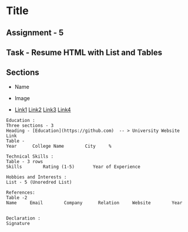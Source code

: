 Title
===

## Assignment - 5
## Task - Resume HTML with List and Tables
## Sections
  - Name
  
  - Image
  
  - [Link1](https://github.com) [Link2](https://github.com) [Link3](https://github.com) [Link4](https://github.com)
  ```
  Education :
  Three sections - 3 
  Heading - [Education](https://github.com)  -- > University Website Link
  Table - 
  Year      College Name        City     %     

  Technical Skills :
  Table - 3 rows 
  Skills        Rating (1-5)       Year of Experience

  Hobbies and Interests :
  List - 5 (Unoredred List)

  References: 
  Table -2 
  Name     Email        Company      Relation     Website        Year 


  Declaration :
  Signature 

  ```
